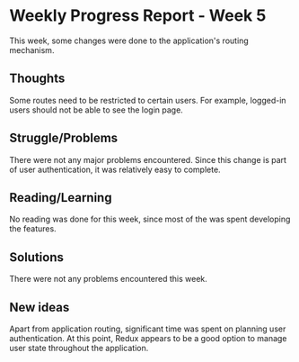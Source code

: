 # Weekly Progress Report - Week 5
This week, some changes were done to the application's routing mechanism.

## Thoughts
Some routes need to be restricted to certain users. For example, logged-in users should not be able to see
the login page.

## Struggle/Problems
There were not any major problems encountered. Since this change is part of user authentication, it was relatively
easy to complete.

## Reading/Learning
No reading was done for this week, since most of the was spent developing the features.

## Solutions
There were not any problems encountered this week.

## New ideas
Apart from application routing, significant time was spent on planning user authentication. At this point, Redux 
appears to be a good option to manage user state throughout the application.
